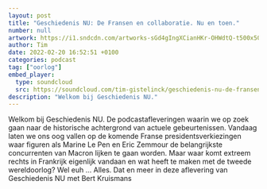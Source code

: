 ```yaml
---
layout: post
title: "Geschiedenis NU: De Fransen en collaboratie. Nu en toen."
number: null
artwork: https://i1.sndcdn.com/artworks-sGd4gIngXCianHKr-OHWdtQ-t500x500.jpg
author: Tim
date: 2022-02-20 16:52:51 +0100
categories: podcast
tag: ["oorlog"]
embed_player:
  type: soundcloud
  src: https://soundcloud.com/tim-gistelinck/geschiedenis-nu-de-fransen-en-collaboratie-nu-en-toen
description: "Welkom bij Geschiedenis NU."
---
```

Welkom bij Geschiedenis NU. De podcastafleveringen waarin we op zoek gaan naar de historische achtergrond van actuele gebeurtenissen. Vandaag laten we ons oog vallen op de komende Franse presidentsverkiezingen waar figuren als Marine Le Pen en Eric Zemmour de belangrijkste concurrenten van Macron lijken te gaan worden. Maar waar komt extreem rechts in Frankrijk eigenlijk vandaan en wat heeft te maken met de tweede wereldoorlog? Wel euh ... Alles. Dat en meer in deze aflevering van Geschiedenis NU met Bert Kruismans